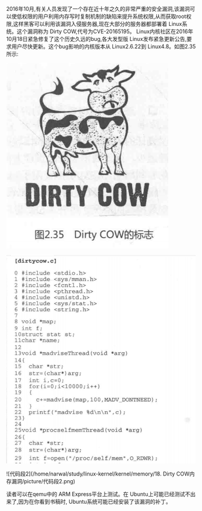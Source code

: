 2016年10月,有关人员发现了一个存在近十年之久的非常严重的安全漏洞,该漏洞可以使低权限的用户利用内存写时复制机制的缺陷来提升系统权限,从而获取root权限,这样黑客可以利用该漏洞入侵服务器,现在大部分的服务器都部署着 Linux系统。这个漏洞称为 Dirty COW,代号为CVE-20165195。 Linux内核社区在2016年10月18日紧急修复了这个历史久远的bug,各大发型版 Linux发布紧急更新公告,要求用户尽快更新。这个bug影响的内核版本从 Linux2.6.22到 Linux4.8。如图2.35所示:

![dirty_cow标志](./picture/dirty_cow标志.png)

![代码段1](./picture/代码段1.png)

![代码段2](/home/narwal/study/linux-kernel/kernel/memory/18. Dirty COW内存漏洞/picture/代码段2.png)

读者可以在qemu中的 ARM Express平台上测试。在 Ubuntu上可能已经测试不出来了,因为在你看到书稿时, Ubuntu系统可能已经安装了该漏洞的补丁。